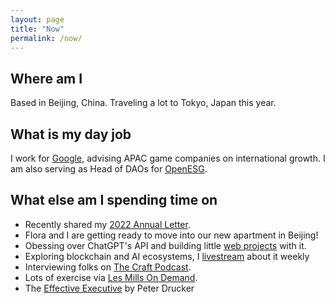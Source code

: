 ```yaml
---
layout: page
title: "Now"
permalink: /now/
---
```


## Where am I
Based in Beijing, China. Traveling a lot to Tokyo, Japan this year.

## What is my day job
I work for [Google](https://about.google/), advising APAC game companies on international growth. I am also serving as Head of DAOs for [OpenESG](https://esgdao.earth/).

## What else am I spending time on
- Recently shared my [2022 Annual Letter](https://open.substack.com/pub/danieltedesco/p/daniels-2022-annual-letter?r=hpn&utm_campaign=post&utm_medium=web).
- Flora and I are getting ready to move into our new apartment in Beijing!
- Obessing over ChatGPT's API and building little [web projects](/web.md) with it.
- Exploring blockchain and AI ecosystems, I [livestream](https://docs.google.com/document/d/1ta_6tSCGfC31iIfhz4bfC_oBKyNZGEdDsZkD-BRXY_Y/edit#heading=h.c65p4fi688tj) about it weekly 
- Interviewing folks on [The Craft Podcast](https://www.youtube.com/@thecraftpodcast).
- Lots of exercise via [Les Mills On Demand](https://www.lesmills.com/ondemand/).
- The [Effective Executive](https://www.amazon.com/Effective-Executive-Definitive-Harperbusiness-Essentials/dp/0060833459) by Peter Drucker

<!-- Conway's Game of Life Footer Visualization -->
<canvas id="game"></canvas>
<script>
  // Get a reference to the canvas element
  const canvas = document.getElementById('game');
  const ctx = canvas.getContext('2d');
  canvas.width = window.innerWidth;
  canvas.height = 100;
  canvas.style.position = "fixed";
  canvas.style.bottom = "0";
  canvas.style.left = "0";

  // Update the width of the canvas whenever the window is resized
  window.onresize = function() {
    canvas.width = window.innerWidth;
  };

  // Define the dimensions of the grid
  const width = canvas.width;
  const height = canvas.height;
  const cellSize = 5;

  // Initialize the grid with random values
  let grid = new Array(height);
  for (let i = 0; i < height; i++) {
    grid[i] = new Array(width);
    for (let j = 0; j < width; j++) {
      grid[i][j] = Math.round(Math.random());
    }
  }

  // This function counts the number of alive neighbors of a given cell
  function countAliveNeighbors(grid, x, y) {
    let count = 0;
    for (let i = -1; i <= 1; i++) {
      for (let j = -1; j <= 1; j++) {
        if (i === 0 && j === 0) continue;
        if (x + i >= 0 && x + i < height && y + j >= 0 && y + j < width) {
          count += grid[x + i][y + j];
        }
      }
    }
    return count;
  }

  // This function updates the grid according to the rules of the game
  function update(grid) {
    let newGrid = new Array(height);
    for (let i = 0; i < height; i++) {
      newGrid[i] = new Array(width);
    }

    for (let i = 0; i < height; i++) {
      for (let j = 0; j < width; j++) {
        let aliveNeighbors = countAliveNeighbors(grid, i, j);
        if (grid[i][j] === 0 && aliveNeighbors === 3) {
          // Any dead cell with exactly 3 live neighbors becomes a live cell
          newGrid[i][j] = 1;
        } else if (grid[i][j] === 1 && (aliveNeighbors < 2 || aliveNeighbors > 3)) {
          // Any live cell with fewer than two live neighbors dies (underpopulation)
          // Any live cell with more than three live neighbors dies (overcrowding)
          newGrid[i][j] = 0;
        } else {
          // All other cells remain the same
          newGrid[i][j] = grid[i][j];
        }
      }
    }

    return newGrid;
  }

  // This function draws the grid and the cells on the canvas
  function draw(grid) {
    // Clear the canvas
    ctx.clearRect(0, 0, canvas.width, canvas.height);

    // Draw the cells
    for (let i = 0; i < height; i++) {
        for (let j = 0; j < width; j++) {
            if (grid[i][j] === 1) {
                ctx.fillStyle

                // Set the fill color to black
                ctx.fillStyle = '#E5E4E2';

                // Calculate the coordinates of the cell
                let x = j * cellSize;
                let y = i * cellSize;

                // Draw a filled rectangle at the calculated coordinates
                ctx.fillRect(x, y, cellSize, cellSize);

            }
        }
    }
  }

  // This function animates the game by calling the draw function at a regular interval
  function animate() {
      // Update the grid
      grid = update(grid);

      // Draw the grid
      draw(grid);

      // Wait 100 milliseconds before printing the grid
      setTimeout(function() {
          // Request the next animation frame
          requestAnimationFrame(animate);
      }, 500);
  }

  // Start the animation
  requestAnimationFrame(animate);
</script>
